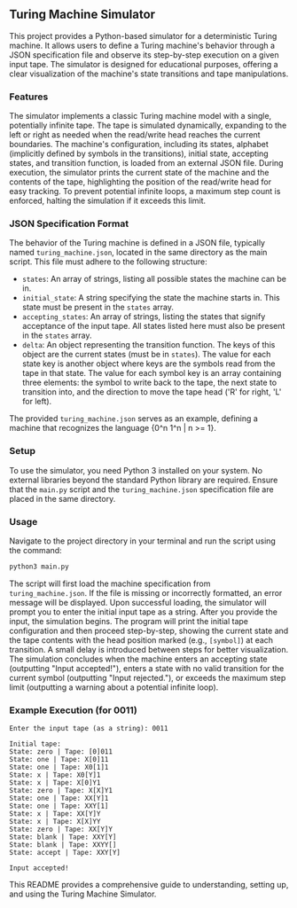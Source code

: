 ## Turing Machine Simulator

This project provides a Python-based simulator for a deterministic Turing machine. It allows users to define a Turing machine's behavior through a JSON specification file and observe its step-by-step execution on a given input tape. The simulator is designed for educational purposes, offering a clear visualization of the machine's state transitions and tape manipulations.

### Features

The simulator implements a classic Turing machine model with a single, potentially infinite tape. The tape is simulated dynamically, expanding to the left or right as needed when the read/write head reaches the current boundaries. The machine's configuration, including its states, alphabet (implicitly defined by symbols in the transitions), initial state, accepting states, and transition function, is loaded from an external JSON file. During execution, the simulator prints the current state of the machine and the contents of the tape, highlighting the position of the read/write head for easy tracking. To prevent potential infinite loops, a maximum step count is enforced, halting the simulation if it exceeds this limit.

### JSON Specification Format

The behavior of the Turing machine is defined in a JSON file, typically named `turing_machine.json`, located in the same directory as the main script. This file must adhere to the following structure:

*   `states`: An array of strings, listing all possible states the machine can be in.
*   `initial_state`: A string specifying the state the machine starts in. This state must be present in the `states` array.
*   `accepting_states`: An array of strings, listing the states that signify acceptance of the input tape. All states listed here must also be present in the `states` array.
*   `delta`: An object representing the transition function. The keys of this object are the current states (must be in `states`). The value for each state key is another object where keys are the symbols read from the tape in that state. The value for each symbol key is an array containing three elements: the symbol to write back to the tape, the next state to transition into, and the direction to move the tape head ('R' for right, 'L' for left).

The provided `turing_machine.json` serves as an example, defining a machine that recognizes the language {0^n 1^n | n >= 1}.

### Setup

To use the simulator, you need Python 3 installed on your system. No external libraries beyond the standard Python library are required. Ensure that the `main.py` script and the `turing_machine.json` specification file are placed in the same directory.

### Usage

Navigate to the project directory in your terminal and run the script using the command:

```bash
python3 main.py
```

The script will first load the machine specification from `turing_machine.json`. If the file is missing or incorrectly formatted, an error message will be displayed. Upon successful loading, the simulator will prompt you to enter the initial input tape as a string. After you provide the input, the simulation begins. The program will print the initial tape configuration and then proceed step-by-step, showing the current state and the tape contents with the head position marked (e.g., `[symbol]`) at each transition. A small delay is introduced between steps for better visualization. The simulation concludes when the machine enters an accepting state (outputting "Input accepted!"), enters a state with no valid transition for the current symbol (outputting "Input rejected."), or exceeds the maximum step limit (outputting a warning about a potential infinite loop).

### Example Execution (for 0011)

```
Enter the input tape (as a string): 0011

Initial tape:
State: zero | Tape: [0]011
State: one | Tape: X[0]11
State: one | Tape: X0[1]1
State: x | Tape: X0[Y]1
State: x | Tape: X[0]Y1
State: zero | Tape: X[X]Y1
State: one | Tape: XX[Y]1
State: one | Tape: XXY[1]
State: x | Tape: XX[Y]Y
State: x | Tape: X[X]YY
State: zero | Tape: XX[Y]Y
State: blank | Tape: XXY[Y]
State: blank | Tape: XXYY[]
State: accept | Tape: XXY[Y]

Input accepted!
```

This README provides a comprehensive guide to understanding, setting up, and using the Turing Machine Simulator.

